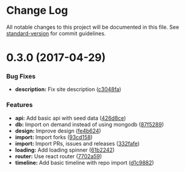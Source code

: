 # Change Log

All notable changes to this project will be documented in this file. See [standard-version](https://github.com/conventional-changelog/standard-version) for commit guidelines.

<a name="0.3.0"></a>
# 0.3.0 (2017-04-29)


### Bug Fixes

* **description:** Fix site description ([c3048fa](https://github.com/uesteibar/timehub/commit/c3048fa))


### Features

* **api:** Add basic api with seed data ([426d8ce](https://github.com/uesteibar/timehub/commit/426d8ce))
* **db:** Import on demand instead of using mongodb ([87f5289](https://github.com/uesteibar/timehub/commit/87f5289))
* **design:** Improve design ([fe4b624](https://github.com/uesteibar/timehub/commit/fe4b624))
* **import:** Import forks ([93cd158](https://github.com/uesteibar/timehub/commit/93cd158))
* **import:** Import PRs, issues and releases ([332fafe](https://github.com/uesteibar/timehub/commit/332fafe))
* **loading:** Add loading spinner ([61b2242](https://github.com/uesteibar/timehub/commit/61b2242))
* **router:** Use react router ([7702a59](https://github.com/uesteibar/timehub/commit/7702a59))
* **timeline:** Add basic timeline with repo import ([d1c9882](https://github.com/uesteibar/timehub/commit/d1c9882))
